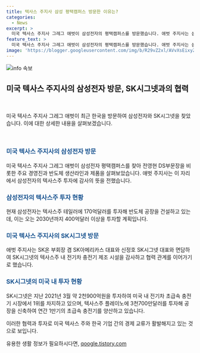 ```yaml
---
title: 텍사스 주지사 삼성 평택캠퍼스 방문한 이유는?
categories:
  - News
excerpt: >
  미국 텍사스 주지사 그레그 애벗이 삼성전자의 평택캠퍼스를 방문했습니다. 애벗 주지사는 삼성전자 주요 경영진과 회동하고, 삼성전자의 텍사스주 투자에 대해 감사의 뜻을 전했습니다. 또한, SK시그넷과의 협력 관계에 대한 회의도 진행되었습니다. 텍사스주는 한국과의 경제적 중요성을 강조하며, 애벗 주지사는 향후 투자 유치 계획에 대해 발표할 예정입니다. 현재 텍사스주에는 많은 한국 기업이 진출하고 있습니다. [자료: SBS Biz] (사진 출처: 삼성전자 제공) [홈페이지 바로가기](https://url.kr/9pghjn)
feature_text: >
  미국 텍사스 주지사 그레그 애벗이 삼성전자의 평택캠퍼스를 방문했습니다. 애벗 주지사는 삼성전자 주요 경영진과 회동하고, 삼성전자의 텍사스주 투자에 대해 감사의 뜻을 전했습니다. 또한, SK시그넷과의 협력 관계에 대한 회의도 진행되었습니다. 텍사스주는 한국과의 경제적 중요성을 강조하며, 애벗 주지사는 향후 투자 유치 계획에 대해 발표할 예정입니다. 현재 텍사스주에는 많은 한국 기업이 진출하고 있습니다. [자료: SBS Biz] (사진 출처: 삼성전자 제공) [홈페이지 바로가기](https://url.kr/9pghjn)
image: 'https://blogger.googleusercontent.com/img/b/R29vZ2xl/AVvXsEixyZcFfHzMRdzZMjFBmAUKJYCLCGyLL1o632UiGVXcaFdKo_bkvkuCioo0uUKlGfBVcT3P84aROyZIXSBEx3Aw5nCQ3pTgDom1WDC4m8eifvWiAmWEEVb4x6G_l8C0QH225ldMjyaFvpxGEBGNO37VmDTDMHGhJPq73UglMfDca1-0aw/s1600/blogspot.png'
---
```


<p><img src="https://blogger.googleusercontent.com/img/b/R29vZ2xl/AVvXsEixyZcFfHzMRdzZMjFBmAUKJYCLCGyLL1o632UiGVXcaFdKo_bkvkuCioo0uUKlGfBVcT3P84aROyZIXSBEx3Aw5nCQ3pTgDom1WDC4m8eifvWiAmWEEVb4x6G_l8C0QH225ldMjyaFvpxGEBGNO37VmDTDMHGhJPq73UglMfDca1-0aw/s1600/blogspot.png" alt="info 속보" /></p>

<h2 data-ke-size="size26">미국 텍사스 주지사의 삼성전자 방문, SK시그넷과의 협력</h2>

<p data-ke-size="size16">&nbsp;</p>

<p>미국 텍사스 주지사 그레그 애벗이 최근 한국을 방문하여 삼성전자와 SK시그넷을 찾았습니다. 이에 대한 상세한 내용을 살펴보겠습니다.</p>

<p data-ke-size="size16">&nbsp;</p>

<h3><b><span style="color: #1a5490;">미국 텍사스 주지사의 삼성전자 방문</span></b></h3>

<p>미국 텍사스 주지사 그레그 애벗이 삼성전자 평택캠퍼스를 찾아 전영현 DS부문장을 비롯한 주요 경영진과 반도체 생산라인과 제품을 살펴보았습니다. 애벗 주지사는 이 자리에서 삼성전자의 텍사스주 투자에 감사의 뜻을 전했습니다.</p>

<h3><b><span style="color: #1a5490;">삼성전자의 텍사스주 투자 현황</span></b></h3>

<p>현재 삼성전자는 텍사스주 테일러에 170억달러를 투자해 반도체 공장을 건설하고 있는데, 이는 오는 2030년까지 400억달러 이상을 투자할 계획입니다.</p>

<h3><b><span style="color: #1a5490;">미국 텍사스 주지사의 SK시그넷 방문</span></b></h3>

<p>애벗 주지사는 SK온 부회장 겸 SK아메리카스 대표와 신정호 SK시그넷 대표와 면담하여 SK시그넷의 텍사스주 내 전기차 충전기 제조 시설을 감사하고 협력 관계를 이어가기로 했습니다.</p>

<h3><b><span style="color: #1a5490;">SK시그넷의 미국 내 투자 현황</span></b></h3>

<p>SK시그넷은 지난 2021년 3월 약 2천900억원을 투자하여 미국 내 전기차 초급속 충전기 시장에서 1위를 차지하고 있으며, 텍사스주 플레이노에 3천700만달러를 투자해 공장을 신축하여 연간 1만기의 초급속 충전기를 양산하고 있습니다.</p>

<p>이러한 협력과 투자로 미국 텍사스 주와 한국 기업 간의 경제 교류가 활발해지고 있는 것으로 보입니다.</p>
유용한 생활 정보가 필요하시다면, <a href="https://qoogle.tistory.com" rel="dofollow">qoogle.tistory.com</a>


